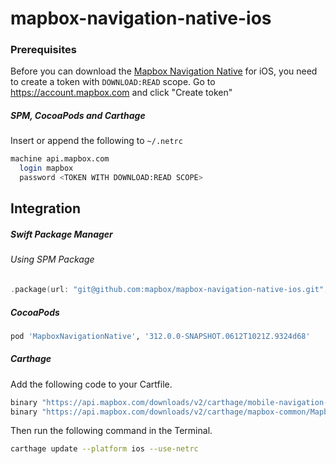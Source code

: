 # mapbox-navigation-native-ios

### Prerequisites

Before you can download the [Mapbox Navigation Native](https://github.com/mapbox/mapbox-navigation-native) for iOS, you need to create a token with `DOWNLOAD:READ` scope.
Go to https://account.mapbox.com and click "Create token"

##### SPM, CocoaPods and Carthage
Insert or append the following to `~/.netrc`

```bash
machine api.mapbox.com
  login mapbox
  password <TOKEN WITH DOWNLOAD:READ SCOPE>
```

## Integration

##### Swift Package Manager

###### Using SPM Package

```swift
.package(url: "git@github.com:mapbox/mapbox-navigation-native-ios.git", from: "312.0.0-SNAPSHOT.0612T1021Z.9324d68"),
```

##### CocoaPods

```ruby
pod 'MapboxNavigationNative', '312.0.0-SNAPSHOT.0612T1021Z.9324d68'
```

##### Carthage

Add the following code to your Cartfile.

```bash
binary "https://api.mapbox.com/downloads/v2/carthage/mobile-navigation-native/MapboxNavigationNative.json" == 312.0.0-SNAPSHOT.0612T1021Z.9324d68
binary "https://api.mapbox.com/downloads/v2/carthage/mapbox-common/MapboxCommon-ios.json" == 24.5.0-beta.4
```

Then run the following command in the Terminal.
```bash
carthage update --platform ios --use-netrc
```

